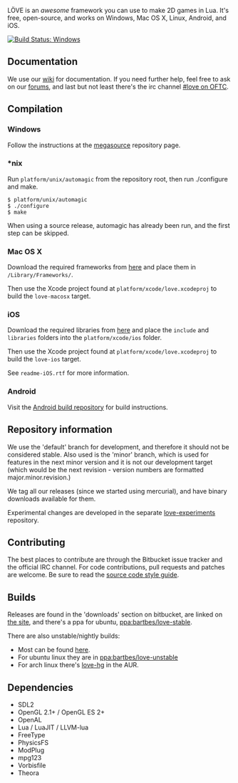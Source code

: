 LÖVE is an *awesome* framework you can use to make 2D games in Lua. It's free, open-source, and works on Windows, Mac OS X, Linux, Android, and iOS.

[![Build Status: Windows](https://ci.appveyor.com/api/projects/status/u1a69u5o5ej1pus4?svg=true)](https://ci.appveyor.com/project/AlexSzpakowski/love)

Documentation
-------------

We use our [wiki][wiki] for documentation.
If you need further help, feel free to ask on our [forums][forums], and last but not least there's the irc channel [#love on OFTC][irc].

Compilation
-----------

### Windows
Follow the instructions at the [megasource][megasource] repository page.

### *nix
Run `platform/unix/automagic` from the repository root, then run ./configure and make.

	$ platform/unix/automagic
	$ ./configure
	$ make

When using a source release, automagic has already been run, and the first step can be skipped.

### Mac OS X
Download the required frameworks from [here][dependencies] and place them in `/Library/Frameworks/`.

Then use the Xcode project found at `platform/xcode/love.xcodeproj` to build the `love-macosx` target.

### iOS
Download the required libraries from [here][dependencies-ios] and place the `include` and `libraries` folders
into the `platform/xcode/ios` folder.

Then use the Xcode project found at `platform/xcode/love.xcodeproj` to build the `love-ios` target.

See `readme-iOS.rtf` for more information.

### Android
Visit the [Android build repository][android-repository] for build instructions.

Repository information
----------------------

We use the 'default' branch for development, and therefore it should not be considered stable.
Also used is the 'minor' branch, which is used for features in the next minor version and it is
not our development target (which would be the next revision - version numbers are formatted major.minor.revision.)

We tag all our releases (since we started using mercurial), and have binary downloads available for them.

Experimental changes are developed in the separate [love-experiments][love-experiments] repository.

Contributing
------------

The best places to contribute are through the Bitbucket issue tracker and the official IRC channel.
For code contributions, pull requests and patches are welcome. Be sure to read the [source code style guide][codestyle].

Builds
------

Releases are found in the 'downloads' section on bitbucket, are linked on [the site][site],
and there's a ppa for ubuntu, [ppa:bartbes/love-stable][stableppa].

There are also unstable/nightly builds:

- Most can be found [here][builds].
- For ubuntu linux they are in [ppa:bartbes/love-unstable][unstableppa]
- For arch linux there's [love-hg][aur] in the AUR.

Dependencies
------------

- SDL2
- OpenGL 2.1+ / OpenGL ES 2+
- OpenAL
- Lua / LuaJIT / LLVM-lua
- FreeType
- PhysicsFS
- ModPlug
- mpg123
- Vorbisfile
- Theora

[site]: http://love2d.org
[wiki]: http://love2d.org/wiki
[forums]: http://love2d.org/forums
[irc]: irc://irc.oftc.net/love
[dependencies]: http://love2d.org/sdk
[dependencies-ios]: https://bitbucket.org/rude/love/downloads/love-0.10.0-ios-libraries.zip
[megasource]: https://bitbucket.org/rude/megasource
[builds]: http://love2d.org/builds
[stableppa]: https://launchpad.net/~bartbes/+archive/love-stable
[unstableppa]: https://launchpad.net/~bartbes/+archive/love-unstable
[aur]: http://aur.archlinux.org/packages/love-hg
[love-experiments]: https://bitbucket.org/bartbes/love-experiments
[codestyle]: https://love2d.org/wiki/Code_Style
[android-repository]: https://bitbucket.org/MartinFelis/love-android-sdl2
